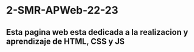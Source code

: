 # 2-SMR-APWeb-22-23

## Esta pagina web esta dedicada a la realizacion y aprendizaje de HTML, CSS y JS
